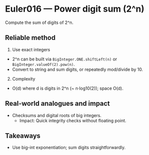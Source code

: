 # Euler016 — Power digit sum (2^n)

Compute the sum of digits of 2^n.

## Reliable method

1) Use exact integers
- 2^n can be built via `BigInteger.ONE.shiftLeft(n)` or `BigInteger.valueOf(2).pow(n)`.
- Convert to string and sum digits, or repeatedly mod/divide by 10.

2) Complexity
- O(d) where d is digits in 2^n (~ n·log10(2)); space O(d).

## Real-world analogues and impact
- Checksums and digital roots of big integers.
  - Impact: Quick integrity checks without floating point.

## Takeaways
- Use big-int exponentiation; sum digits straightforwardly.
